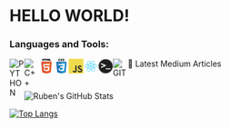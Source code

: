 # HELLO WORLD!

### Languages and Tools:

<img align="left" alt="PYTHON" width="26px" src="https://raw.githubusercontent.com/jmnote/z-icons/master/svg/python.svg" />
<img align="left" alt="C++" width="26px" src="https://raw.githubusercontent.com/jmnote/z-icons/master/svg/cpp.svg" />
<img align="left" alt="HTML5" width="26px" src="https://raw.githubusercontent.com/github/explore/80688e429a7d4ef2fca1e82350fe8e3517d3494d/topics/html/html.png" />
<img align="left" alt="CSS3" width="26px" src="https://raw.githubusercontent.com/github/explore/80688e429a7d4ef2fca1e82350fe8e3517d3494d/topics/css/css.png" />
<img align="left" alt="JavaScript" width="26px" src="https://raw.githubusercontent.com/github/explore/80688e429a7d4ef2fca1e82350fe8e3517d3494d/topics/javascript/javascript.png" />
<img align="left" alt="React" width="26px" src="https://raw.githubusercontent.com/github/explore/80688e429a7d4ef2fca1e82350fe8e3517d3494d/topics/react/react.png" />
<img align="left" alt="Terminal" width="26px" src="https://raw.githubusercontent.com/github/explore/80688e429a7d4ef2fca1e82350fe8e3517d3494d/topics/terminal/terminal.png" />
<img align="left" alt="GIT" width="26px" src="https://raw.githubusercontent.com/jmnote/z-icons/master/svg/git.svg" />

📕 Latest Medium Articles
<!-- BLOG-POST-LIST:START -->
<!-- BLOG-POST-LIST:END -->
#
![Ruben's GitHub Stats](https://github-readme-stats.vercel.app/api?username=rubenvilchez&show_icons=true&hide_border=true&theme=tokyonight)

[![Top Langs](https://github-readme-stats.vercel.app/api/top-langs/?username=rubenvilchez&show_icons=true&hide_border=true&theme=tokyonight)](https://github.com/rubenvilchez/github-readme-stats)
